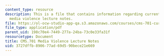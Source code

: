 ```yaml
---
content_type: resource
description: This is a file that contains information regarding current debates in
  media violence lecture notes.
file: https://ol-ocw-studio-app-qa.s3.amazonaws.com/courses/cms-701-current-debates-in-media-spring-2015/3727dffb890677ad69d590bece21e669_MITCMS_701S15_Mediavoil.pdf
file_type: application/pdf
parent_uid: 198c70e4-7449-277a-24ba-73c0e33fa31f
resourcetype: Document
title: CMS.701 Media Violence Lecture Notes
uid: 3727dffb-8906-77ad-69d5-90bece21e669
---
```

